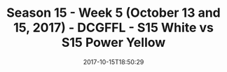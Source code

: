 ---
title: Season 15 - Week 5 (October 13 and 15, 2017) - DCGFFL - S15 White vs S15 Power
  Yellow
teams-score:
- team: _teams/s15-white.md
  score: 41
- team: _teams/s15-power-yellow.md
  score: 34
mvp: Paul Guequierre, Pedro Suarez
game-ball: Darryl Pilate,  Fernando Herrera
season: 15
week: 5
date: '2017-10-15T18:50:29'
pageid: season-15-week-5-october-13-15-2017-5699-vs-5691
---